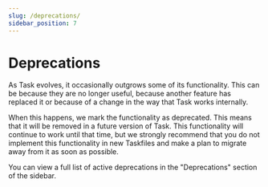 ```yaml
---
slug: /deprecations/
sidebar_position: 7
---
```


# Deprecations

As Task evolves, it occasionally outgrows some of its functionality. This can be because they are no longer useful, because another feature has replaced it or because of a change in the way that Task works internally.

When this happens, we mark the functionality as deprecated. This means that it will be removed in a future version of Task. This functionality will continue to work until that time, but we strongly recommend that you do not implement this functionality in new Taskfiles and make a plan to migrate away from it as soon as possible.

You can view a full list of active deprecations in the "Deprecations" section of the sidebar.
